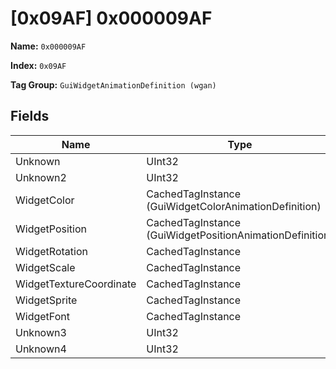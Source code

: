 # [0x09AF] 0x000009AF

**Name:** ```0x000009AF```

**Index:** ```0x09AF```

**Tag Group:** ```GuiWidgetAnimationDefinition (wgan)```

## Fields

Name	| Type	| Value
---	|---	|---	|
Unknown	|UInt32	|0
Unknown2	|UInt32	|0
WidgetColor	|CachedTagInstance (GuiWidgetColorAnimationDefinition)	|[[0x09B1] 0x000009B1](../GuiWidgetColorAnimationDefinition/09B1.md)
WidgetPosition	|CachedTagInstance (GuiWidgetPositionAnimationDefinition)	|[[0x07C8] ui\halox\start_menu\animations\menu_slide_to_left](../GuiWidgetPositionAnimationDefinition/07C8.md)
WidgetRotation	|CachedTagInstance	|null
WidgetScale	|CachedTagInstance	|null
WidgetTextureCoordinate	|CachedTagInstance	|null
WidgetSprite	|CachedTagInstance	|null
WidgetFont	|CachedTagInstance	|null
Unknown3	|UInt32	|0
Unknown4	|UInt32	|0


